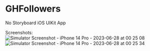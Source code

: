 # GHFollowers
No Storyboard iOS UIKit App

Screenshots:
![Simulator Screenshot - iPhone 14 Pro - 2023-06-28 at 00 25 08](https://github.com/JasmanArora/GHFollowers/assets/31466247/c8b916d8-cacc-4e2f-8a47-1ef9a041370f)
![Simulator Screenshot - iPhone 14 Pro - 2023-06-28 at 00 25 34](https://github.com/JasmanArora/GHFollowers/assets/31466247/9ef137d6-f1cf-4a65-a36c-73de6b2feee7)
